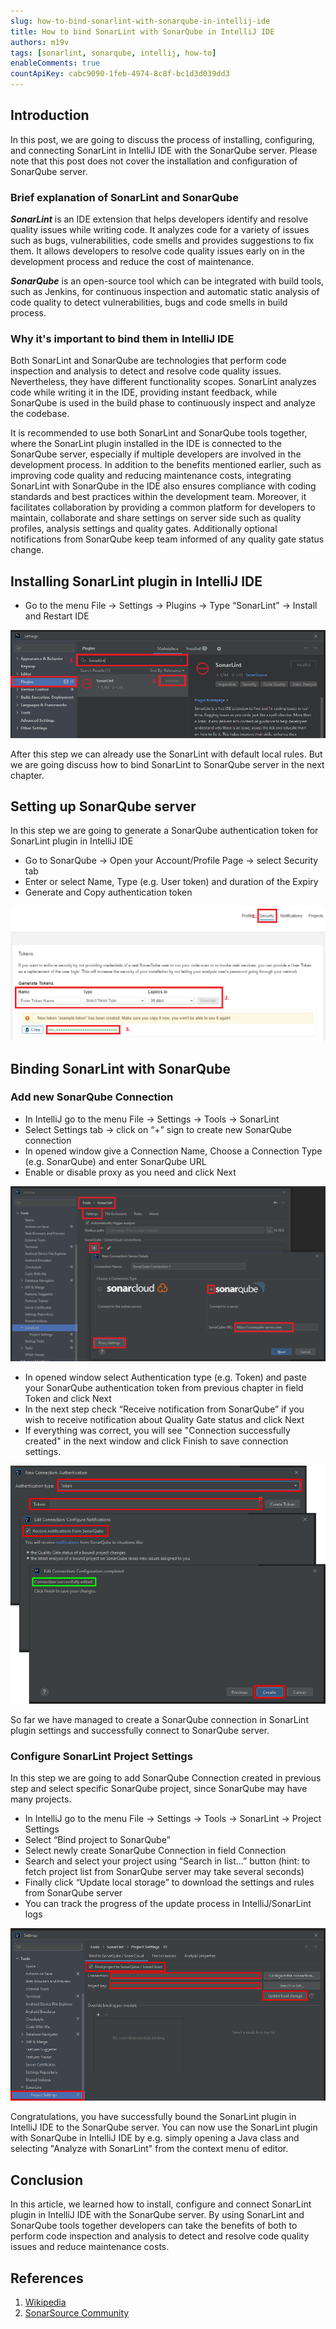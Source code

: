 ```yaml
---
slug: how-to-bind-sonarlint-with-sonarqube-in-intellij-ide
title: How to bind SonarLint with SonarQube in IntelliJ IDE
authors: m19v
tags: [sonarlint, sonarqube, intellij, how-to]
enableComments: true
countApiKey: cabc9090-1feb-4974-8c8f-bc1d3d039dd3
---
```


## Introduction

In this post, we are going to discuss the process of installing, configuring, and connecting SonarLint in IntelliJ IDE with the SonarQube server. Please note that this post does not cover the installation and configuration of SonarQube server.

### Brief explanation of SonarLint and SonarQube

***SonarLint*** is an IDE extension that helps developers identify and resolve quality issues while writing code. It analyzes code for a variety of issues such as bugs, vulnerabilities, code smells and provides suggestions to fix them. It allows developers to resolve code quality issues early on in the development process and reduce the cost of maintenance.

***SonarQube*** is an open-source tool which can be integrated with build tools, such as Jenkins, for continuous inspection and automatic static analysis of code quality to detect vulnerabilities, bugs and code smells in build process.

### Why it's important to bind them in IntelliJ IDE

Both SonarLint and SonarQube are technologies that perform code inspection and analysis to detect and resolve code quality issues. Nevertheless, they have different functionality scopes. SonarLint analyzes code while writing it in the IDE, providing instant feedback, while SonarQube is used in the build phase to continuously inspect and analyze the codebase.

It is recommended to use both SonarLint and SonarQube tools together, where the SonarLint plugin installed in the IDE is connected to the SonarQube server, especially if multiple developers are involved in the development process. In addition to the benefits mentioned earlier, such as improving code quality and reducing maintenance costs, integrating SonarLint with SonarQube in the IDE also ensures compliance with coding standards and best practices within the development team. Moreover, it facilitates collaboration by providing a common platform for developers to maintain, collaborate and share settings on server side such as quality profiles, analysis settings and quality gates. Additionally optional notifications from SonarQube keep team informed of any quality gate status change.

## Installing SonarLint plugin in IntelliJ IDE

- Go to the menu File → Settings → Plugins → Type “SonarLint” → Install and Restart IDE

![1](./img/how-to-bind-sonarlint-with-sonarqube-in-intellij-ide/1.png)

After this step we can already use the SonarLint with default local rules. But we are going discuss how to bind SonarLint to SonarQube server in the next chapter.

## Setting up SonarQube server

In this step we are going to generate a SonarQube authentication token for SonarLint plugin in IntelliJ IDE 

- Go to SonarQube → Open your Account/Profile Page → select Security tab
- Enter or select Name, Type (e.g. User token) and duration of the Expiry
- Generate and Copy authentication token

![2](./img/how-to-bind-sonarlint-with-sonarqube-in-intellij-ide/2.png)

## Binding SonarLint with SonarQube

### Add new SonarQube Connection

- In IntelliJ go to the menu File → Settings → Tools → SonarLint
- Select Settings tab → click on “+” sign to create new SonarQube connection
- In opened window give a Connection Name, Choose a Connection Type (e.g. SonarQube) and enter SonarQube URL
- Enable or disable proxy as you need and click Next

![3](./img/how-to-bind-sonarlint-with-sonarqube-in-intellij-ide/3.png)

- In opened window select Authentication type (e.g. Token) and paste your SonarQube authentication token from previous chapter in field Token and click Next
- In the next step check “Receive notification from SonarQube” if you wish to receive notification about Quality Gate status and click Next
- If everything was correct, you will see "Connection successfully created" in the next window and click Finish to save connection settings.

![4](./img/how-to-bind-sonarlint-with-sonarqube-in-intellij-ide/4.png)

So far we have managed to create a SonarQube connection in SonarLint plugin settings and successfully connect to SonarQube server.


### Configure SonarLint Project Settings

In this step we are going to add SonarQube Connection created in previous step and select specific SonarQube project, since SonarQube may have many projects.

- In IntelliJ go to the menu File → Settings → Tools → SonarLint → Project Settings
- Select “Bind project to SonarQube”
- Select newly create SonarQube Connection in field Connection
- Search and select your project using “Search in list…” button (hint: to fetch project list from SonarQube server may take several seconds)
- Finally click “Update local storage” to download the settings and rules from SonarQube server
- You can track the progress of the update process in IntelliJ/SonarLint logs

![5](./img/how-to-bind-sonarlint-with-sonarqube-in-intellij-ide/5.png)

Congratulations, you have successfully bound the SonarLint plugin in IntelliJ IDE to the SonarQube server. You can now use the SonarLint plugin with SonarQube in IntelliJ IDE by e.g. simply opening a Java class and selecting "Analyze with SonarLint" from the context menu of editor.

## Conclusion

In this article, we learned how to install, configure and connect SonarLint plugin in IntelliJ IDE with the SonarQube server. By using SonarLint and SonarQube tools together developers can take the benefits of both to perform code inspection and analysis to detect and resolve code quality issues and reduce maintenance costs.

## References

1. [Wikipedia]([https://www.wikipedia.org/](https://www.wikipedia.org/))
2. [SonarSource Community]([https://community.sonarsource.com/](https://community.sonarsource.com/))